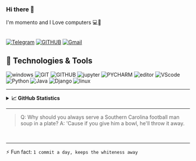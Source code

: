 
<!-- 
<h1 style="font-size: 10rem; background: linear-gradient(to right, #437ccd, #45d6ca); background-clip: initial; -webkit-background-clip: text; -webkit-text-fill-color: transparent;">
    Momento   
</h1> 
-->

### Hi there 👋 
I'm momento and I Love computers 💻🧡<br><br>


<!--
hidden for noobs, LOL!!!
[![Instagram](https://img.shields.io/badge/Instagram-%23E4405F.svg?style=for-the-badge&logo=Instagram&logoColor=white)](https://instagram.com/ali.momento)
[![Youtube](https://img.shields.io/badge/Youtube-%23FF0000.svg?style=for-the-badge&logo=YouTube&logoColor=white)](https://www.youtube.com/channel/)
-->
[![Telegram](https://img.shields.io/badge/Channel-2CA5E0?style=for-the-badge&logo=telegram&logoColor=white)](https://t.me/happy_c0d3r)
[![GITHUB](https://img.shields.io/badge/github-%23121011.svg?style=for-the-badge&logo=github&logoColor=black&color=white)](https://github.com/ali-moments)
[![Gmail](https://img.shields.io/badge/-Gmail-c14438?style=for-the-badge&logo=Gmail&logoColor=white)](mailto:ali.momento2334@gmail.com)

## 🔧 Technologies & Tools
![windows](https://img.shields.io/badge/Windows-0078D6?style=for-the-badge&logo=windows&logoColor=white)
![GIT](https://img.shields.io/badge/git-%23F05033.svg?style=for-the-badge&logo=git&logoColor=white)
![GITHUB](https://img.shields.io/badge/github-%23121011.svg?style=for-the-badge&logo=github&logoColor=white)
![jupyter](https://img.shields.io/badge/Jupyter-%23F37626.svg?style=for-the-badge&logo=Jupyter&logoColor=white)
![PYCHARM](https://img.shields.io/badge/pycharm-143?style=for-the-badge&logo=pycharm&logoColor=black&color=black&labelColor=green)
![editor](https://img.shields.io/badge/IntelliJIDEA-000000.svg?style=for-the-badge&logo=intellij-idea&logoColor=blue)
![VScode](https://img.shields.io/badge/VisualStudioCode-0078d7.svg?style=for-the-badge&logo=visual-studio-code&logoColor=white)
![Python](https://img.shields.io/badge/python-%2314354C.svg?style=for-the-badge&logo=python&logoColor=white)
![Java](https://img.shields.io/badge/java-%23ED8B00.svg?style=for-the-badge&logo=java&logoColor=white)
![Django](https://img.shields.io/badge/django-%23092E20.svg?style=for-the-badge&logo=django&logoColor=white)
![linux](https://img.shields.io/badge/Linux-FCC624?style=for-the-badge&logo=linux&logoColor=black)
<br>
<hr/>
<details>
  <summary><b>&#x1f4c8; GitHub Statistics</b></summary>
  <div>
    <img height="135px" width="400px" src="https://github-readme-stats.vercel.app/api?username=ali-moments&hide_title=true&hide_border=true&show_icons=true&include_all_commits=true&count_private=true&line_height=21&theme=tokyonight" />
    <img height="135px" width="362px" src="https://github-readme-stats.vercel.app/api/top-langs/?username=ali-moments&hide=html&hide_title=true&hide_border=true&layout=compact&langs_count=8&theme=tokyonight" />
  </div>
  <div>
    <img height="250px" width="770px" src="https://activity-graph.herokuapp.com/graph?username=ali-moments&theme=react-dark&area=true" />
  </div>
</details>
<hr/>

> Q:	Why should you always serve a Southern Carolina football man
	soup in a plate?
A:	'Cause if you give him a bowl, he'll throw it away.

<br><hr>

⚡ Fun fact: `1 commit a day, keeps the whiteness away`

<br>







<!--
- 🔭 `I’m currently working on a voice assistant that I named him SOLDIER!`
- 🌱 `I’m currently learning Java`
- 👯 `I’m looking to collaborate on Minecraft plugins and mods.`
- 💬 `Ask me about any thing you want`
- ⚡ Fun fact: `1 commit a day, keeps the whiteness away` 
-->
<!--
![visits](https://visitor-badge.glitch.me/badge?page_id=ali-moments)
[![Telegram](https://img.shields.io/static/v1.svg?label=Telegram&message=@happy_c0d3r&color=grey&logo=telegram&labelColor=0088ff&style=social)](https://t.me/happy_c0d3r)
[![Instagram](https://img.shields.io/badge/Instagram-follow-0088ff.svg?logo=instagram&logoColor=white)](https://www.instagram.com/ali.momento/)
[![Github Gists](https://img.shields.io/github/followers/ali-moments?color=0088ff&label=Gists&logoColor=blue&style=social)](https://gist.github.com/ali-moments)
-->
<!--
![Anurag's GitHub stats](https://github-readme-stats.vercel.app/api?username=nimiology&show_icons=true&theme=nord) 
-->
<!-- ![ali's github stats](https://github-readme-stats.vercel.app/api?username=ali-moments&show_icons=true&&hide_border=true) -->

<!-- ![ali's github stats](https://github-readme-stats.vercel.app/api?username=ali-moments&show_icons=true&&hide_border=true) -->

<!-- ![github card perfect name](https://github.com/ali-moments/ali-moments/blob/master/me.png?raw=true) -->

<!--
<p align="center">
    <img src="https://github-readme-stats.vercel.app/api?username=ali-moments&show_icons=true&hide_border=true&bg_color=35,638aff,36509e,283357&title_color=e6e6e6&text_color=f2f2f2&icon_color=eba254" alt="Profile Stats">
</p>
-->

 <!-- <figure><embed src="https://wakatime.com/share/@ali_moments/a4ad5f0c-9f3d-4c27-8eda-ad1ee21260c3.svg" alt="languages over last year" width="60%"></embed></figure>  -->

<!-- <img src="https://wakatime.com/share/@ali_moments/a4ad5f0c-9f3d-4c27-8eda-ad1ee21260c3.svg" alt="languages over last year" width="60%"/> -->

<!--
[buy me a coffee](https://www.coffeete.ir/alimomento)

| If you consider buying me a coffee/tea 🥺👉👈  | <a href="http://www.coffeete.ir/alimomento" target="_blank"><img src="https://cdn.buymeacoffee.com/buttons/v2/default-red.png" alt="Buy Me A Coffee" width="150" ></a>|
 | ----------------- | ------------------- |

-->
